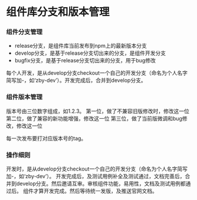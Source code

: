 # 组件库分支和版本管理

### 组件分支管理

- release分支，是组件库当前发布到npm上的最新版本分支
- develop分支，是基于release分支切出来的分支，是组件开发分支
- bugfix分支，是基于release分支切出来的分支，用于bug修改

每个人开发，是从develop分支checkout一个自己的开发分支（命名为个人名字简写加-，如‘zby-dev’）。开发完成后，合并到develop分支。

### 组件版本管理

版本号由三位数字组成，如1.2.3。
第一位，做了不兼容旧版修改时，修改这一位
第二位，做了兼容的新功能增强，修改这一位
第三位，做了当前版微调和bug修改，修改这一位

每一次发布要打对应版本号的tag。

### 操作细则

开发时，是从develop分支checkout一个自己的开发分支（命名为个人名字简写加-，如‘zby-dev’）。
开发完成后，及测试用例补全及测试通过，文档完善后，合并到develop分支。然后邀请互审。审核组件功能，易用性，文档及测试用例都通过后。
组件才算开发完成。然后等待统一发版，及推送官网文档。

